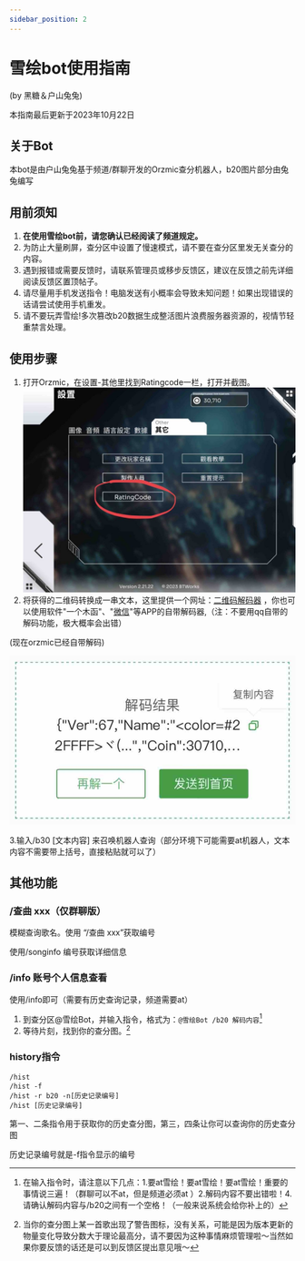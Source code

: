 ```yaml
---
sidebar_position: 2
---
```


# 雪绘bot使用指南

(by 黑糖＆户山兔兔)

本指南最后更新于2023年10月22日

## 关于Bot

本bot是由户山兔兔基于频道/群聊开发的Orzmic查分机器人，b20图片部分由兔兔编写

## 用前须知

1. **在使用雪绘bot前，请您确认已经阅读了频道规定。**
2. 为防止大量刷屏，查分区中设置了慢速模式，请不要在查分区里发无关查分的内容。
3. 遇到报错或需要反馈时，请联系管理员或移步反馈区，建议在反馈之前先详细阅读反馈区置顶帖子。
4. 请尽量用手机发送指令！电脑发送有小概率会导致未知问题！如果出现错误的话请尝试使用手机重发。
5. 请不要玩弄雪绘!多次篡改b20数据生成整活图片浪费服务器资源的，视情节轻重禁言处理。

## 使用步骤

1. 打开Orzmic，在设置-其他里找到Ratingcode一栏，打开并截图。
![Alt text](./img/RcUI.png)
2. 将获得的二维码转换成一串文本，这里提供一个网址：[二维码解码器](https://cli.im/deqr )
，你也可以使用软件"一个木函"、"<a href="weixin://">微信</a>"等APP的自带解码器,（注：不要用qq自带的解码功能，极大概率会出错）

(现在orzmic已经自带解码)

![Alt text](./img/qrcode.png)

3.输入/b30 \[文本内容] 来召唤机器人查询（部分环境下可能需要at机器人，文本内容不需要带上括号，直接粘贴就可以了）


## 其他功能

### /查曲 xxx（仅群聊版）

模糊查询歌名。使用 “/查曲 xxx”获取编号

使用/songinfo 编号获取详细信息

### /info 账号个人信息查看

使用/info即可（需要有历史查询记录，频道需要at）

1. 到查分区@雪绘Bot，并输入指令，格式为：`@雪绘Bot /b20 解码内容`[^（1）]
2. 等待片刻，找到你的查分图。[^（2）]

### history指令

```
/hist 
/hist -f
/hist -r b20 -n[历史记录编号]
/hist [历史记录编号]
```

第一、二条指令用于获取你的历史查分图，第三，四条让你可以查询你的历史查分图

历史记录编号就是-f指令显示的编号


[^（1）]: 在输入指令时，请注意以下几点：1.要at雪绘！要at雪绘！要at雪绘！重要的事情说三遍！（群聊可以不at，但是频道必须at    ）2.解码内容不要出错啦！4.请确认解码内容与/b20之间有一个空格！（一般来说系统会给你补上的）

[^（2）]: 当你的查分图上某一首歌出现了警告图标，没有关系，可能是因为版本更新的物量变化导致分数大于理论最高分，请不要因为这种事情麻烦管理啦～当然如果你要反馈的话还是可以到反馈区提出意见哦～